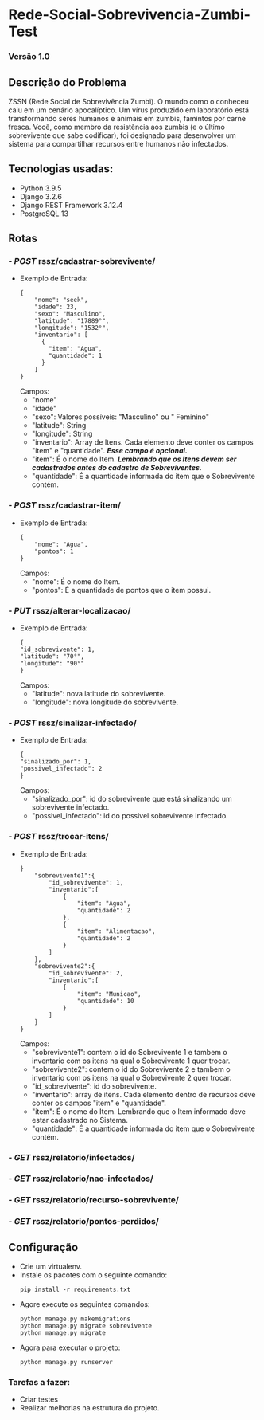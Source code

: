 # Rede-Social-Sobrevivencia-Zumbi-Test
### Versão 1.0
## Descrição do Problema

ZSSN (Rede Social de Sobrevivência Zumbi). O mundo como o conheceu caiu em
um cenário apocalíptico. Um vírus produzido em laboratório está transformando
seres humanos e animais em zumbis, famintos por carne fresca.
Você, como membro da resistência aos zumbis (e o último sobrevivente que sabe
codificar), foi designado para desenvolver um sistema para compartilhar recursos
entre humanos não infectados.

## Tecnologias usadas: 
- Python 3.9.5
- Django 3.2.6
- Django REST Framework 3.12.4
- PostgreSQL 13

## Rotas

### - ***POST*** rssz/cadastrar-sobrevivente/
  - Exemplo de Entrada:   
    ```
    {
        "nome": "seek",
        "idade": 23,
        "sexo": "Masculino",
        "latitude": "17889°",
        "longitude": "1532°",
        "inventario": [
          {
            "item": "Agua", 
            "quantidade": 1
          }
        ]
    }
    ```
    Campos:
      - "nome"
      - "idade"
      - "sexo": Valores possíveis: "Masculino" ou " Feminino"
      - "latitude": String
      - "longitude": String
      - "inventario": Array de Itens. Cada elemento deve conter os campos "item" e "quantidade". ***Esse campo é opcional.***
      - "item": É o nome do Item. ***Lembrando que os Itens devem ser cadastrados antes do cadastro de Sobreviventes.***
      - "quantidade": É a quantidade informada do item que o Sobrevivente contém.
    
    
### - ***POST*** rssz/cadastrar-item/
  - Exemplo de Entrada:   
    ```
    {
        "nome": "Agua",
        "pontos": 1
    }
    ```
    Campos:
      - "nome": É o nome do Item.
      - "pontos": É a quantidade de pontos que o item possui.
      
    
### - ***PUT*** rssz/alterar-localizacao/
  - Exemplo de Entrada:   
    ```
    {
    "id_sobrevivente": 1,
    "latitude": "70°",
    "longitude": "90°"
    }
    ```
    Campos:
      - "latitude": nova latitude do sobrevivente.
      - "longitude": nova longitude do sobrevivente.
      
      
### - ***POST*** rssz/sinalizar-infectado/
  - Exemplo de Entrada:   
    ```
    {
    "sinalizado_por": 1,
    "possivel_infectado": 2
    }
    ```
    Campos:
      - "sinalizado_por": id do sobrevivente que está sinalizando um sobrevivente infectado.
      - "possivel_infectado": id do possivel sobrevivente infectado.


### - ***POST*** rssz/trocar-itens/
  - Exemplo de Entrada:   
    ```
    }
        "sobrevivente1":{
            "id_sobrevivente": 1,
            "inventario":[
                {
                    "item": "Agua",
                    "quantidade": 2
                },
                {
                    "item": "Alimentacao",
                    "quantidade": 2
                }
            ]
        },
        "sobrevivente2":{
            "id_sobrevivente": 2,
            "inventario":[
                {
                    "item": "Municao",
                    "quantidade": 10
                }
            ]
        }
    }
    ```
    Campos:
      - "sobrevivente1": contem o id do Sobrevivente 1 e tambem o inventario com os itens na qual o Sobrevivente 1 quer trocar.
      - "sobrevivente2": contem o id do Sobrevivente 2 e tambem o inventario com os itens na qual o Sobrevivente 2 quer trocar.
      - "id_sobrevivente": id do sobrevivente.
      - "inventario": array de itens. Cada elemento dentro de recursos deve conter os campos "item" e "quantidade".
      - "item": É o nome do Item. Lembrando que o Item informado deve estar cadastrado no Sistema.
      - "quantidade": É a quantidade informada do item que o Sobrevivente contém.


### - ***GET*** rssz/relatorio/infectados/

### - ***GET*** rssz/relatorio/nao-infectados/

### - ***GET*** rssz/relatorio/recurso-sobrevivente/

### - ***GET*** rssz/relatorio/pontos-perdidos/


## Configuração 

- Crie um virtualenv.
- Instale os pacotes com o seguinte comando: 
  ```
  pip install -r requirements.txt
  ```
- Agore execute os seguintes comandos: 
  ```
  python manage.py makemigrations
  python manage.py migrate sobrevivente
  python manage.py migrate
   ```
- Agora para executar o projeto:
  ```
  python manage.py runserver
  ```
  
### Tarefas a fazer:
- Criar testes
- Realizar melhorias na estrutura do projeto.
